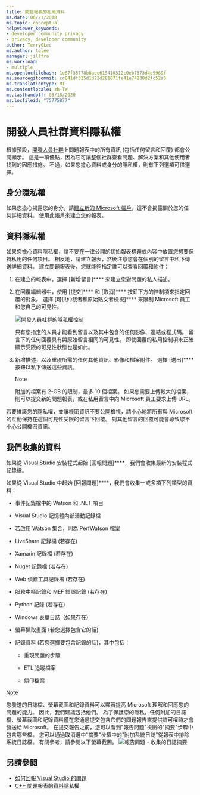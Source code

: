 ```yaml
---
title: 問題報表的私用資料
ms.date: 06/21/2018
ms.topic: conceptual
helpviewer_keywords:
- developer community privacy
- privacy, developer community
author: TerryGLee
ms.author: tglee
manager: jillfra
ms.workload:
- multiple
ms.openlocfilehash: 1e87f35778b8aec615410312c0eb7373d4e9969f
ms.sourcegitcommit: cc841df335d1d22d281871fe41e74238d2fc52a6
ms.translationtype: MT
ms.contentlocale: zh-TW
ms.lasthandoff: 03/18/2020
ms.locfileid: "75775877"
---
```

# <a name="developer-community-data-privacy"></a>開發人員社群資料隱私權

根據預設，[開發人員社群](https://developercommunity.visualstudio.com/)上問題報表中的所有資訊 (包括任何留言和回覆) 都會公開顯示。 這是一項優點，因為它可讓整個社群查看問題、解決方案和其他使用者找到的因應措施。 不過，如果您擔心資料或身分的隱私權，則有下列選項可供選擇。

## <a name="identity-privacy"></a>身分隱私權

如果您擔心揭露您的身分，請[建立新的 Microsoft 帳戶](https://signup.live.com/)，這不會揭露關於您的任何詳細資料。 使用此帳戶來建立您的報表。

## <a name="data-privacy"></a>資料隱私權

如果您擔心資料隱私權，請不要在一律公開的初始報表標題或內容中放置您想要保持私用的任何項目。 相反地，請建立報表，然後注意您會在個別的留言中私下傳送詳細資料。 建立問題報表後，您就能夠指定誰可以查看回覆和附件：

1. 在建立的報表中，選擇 [新增留言]**** 來建立您對問題的私人描述。

2. 在回覆編輯器中，使用 [提交]**** 和 [取消]**** 按鈕下方的控制項來指定回覆的對象。 選擇 [可供仲裁者和原始貼文者檢視]**** 來限制 Microsoft 員工和您自己的可見性。

   ![開發人員社群的隱私權控制](media/developer-community-privacy-control.png)

   只有您指定的人員才能看到留言以及其中包含的任何影像、連結或程式碼。 留言下的任何回覆具有與原始留言相同的可見性。 即使回覆的私用控制項未正確顯示受限的可見性狀態也是如此。

3. 新增描述，以及重現所需的任何其他資訊、影像和檔案附件。 選擇 [送出]**** 按鈕以私下傳送這些資訊。

   > [!NOTE]
   > 附加的檔案有 2-GB 的限制，最多 10 個檔案。 如果您需要上傳較大的檔案，則可以提交新的問題報表，或在私用留言中向 Microsoft 員工要求上傳 URL。

若要維護您的隱私權，並讓機密資訊不要公開檢視，請小心地將所有與 Microsoft 的互動保持在這個可見性受限的留言下回覆。 對其他留言的回覆可能會導致您不小心公開機密資訊。

## <a name="data-we-collect"></a>我們收集的資料

如果從 Visual Studio 安裝程式起始 [回報問題]****，我們會收集最新的安裝程式記錄檔。

如果從 Visual Studio 中起始 [回報問題]****，我們會收集一或多項下列類型的資料：

- 事件記錄檔中的 Watson 和 .NET 項目

- Visual Studio 記憶體內部活動記錄檔

- 若啟用 Watson 集合，則為 PerfWatson 檔案

- LiveShare 記錄檔 (若存在)

- Xamarin 記錄檔 (若存在)

- Nuget 記錄檔 (若存在)

- Web 偵錯工具記錄檔 (若存在)

- 服務中樞記錄和 MEF 錯誤記錄 (若存在)

- Python 記錄 (若存在)

- Windows 表單日誌（如果存在）

- 螢幕擷取畫面 (若您選擇包含它的話)

- 記錄資料 (若您選擇要包含記錄的話)，其中包括：

  - 重現問題的步驟

  - ETL 追蹤檔案

  - 傾印檔案

> [!NOTE]
> 您發送的日誌檔、螢幕截圖和記錄資料可以顯著提高 Microsoft 理解和回應您的問題的能力。  因此，我們建議包括他們。 為了保護您的隱私，任何附加的日誌檔、螢幕截圖和記錄資料僅在您通過提交包含它們的問題報告來提供許可權時才會發送給 Microsoft。 在提交報告之前，您可以看到"報告問題"視窗的"摘要"步驟中包含哪些檔。 您可以通過取消選中"摘要"步驟中的"附加系統日誌"從報表中排除系統日誌檔。 有關參考，請參閱以下螢幕截圖。 
  > ![報告問題 - 收集的日誌摘要](media/report-a-problem-logs-collected.png)


## <a name="see-also"></a>另請參閱

- [如何回報 Visual Studio 的問題](how-to-report-a-problem-with-visual-studio.md)
- [C++ 問題報表的資料隱私權](/cpp/how-to-report-a-problem-with-the-visual-cpp-toolset#reports-and-privacy)
